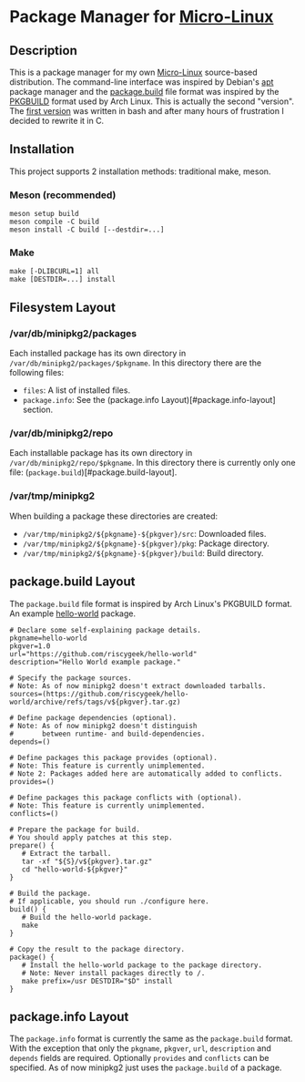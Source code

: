 # Package Manager for [Micro-Linux](https://github.com/riscygeek/micro-linux)

## Description
This is a package manager for my own [Micro-Linux](https://github.com/riscygeek/micro-linux) source-based distribution.
The command-line interface was inspired by Debian's [apt](https://en.wikipedia.org/wiki/APT_(software)) package manager
and the [package.build](#package.build-layout) file format was inspired by the [PKGBUILD](https://wiki.archlinux.org/title/PKGBUILD) format used by Arch Linux.
This is actually the second "version".
The [first version](https://github.com/riscygeek/micro-linux/tree/e5e44de4fb51311958726bf58a0148af3f2b28dc/minipkg) was written in bash
and after many hours of frustration I decided to rewrite it in C.

## Installation
This project supports 2 installation methods: traditional make, meson.

### Meson (recommended)
```
meson setup build
meson compile -C build
meson install -C build [--destdir=...]
```

### Make
```
make [-DLIBCURL=1] all
make [DESTDIR=...] install
```

## Filesystem Layout

### /var/db/minipkg2/packages
Each installed package has its own directory in `/var/db/minipkg2/packages/$pkgname`.
In this directory there are the following files:
- `files`: A list of installed files.
- `package.info`: See the (package.info Layout)[#package.info-layout] section.

### /var/db/minipkg2/repo
Each installable package has its own directory in `/var/db/minipkg2/repo/$pkgname`.
In this directory there is currently only one file: (`package.build`)[#package.build-layout].

### /var/tmp/minipkg2
When building a package these directories are created:
- `/var/tmp/minipkg2/${pkgname}-${pkgver}/src`: Downloaded files.
- `/var/tmp/minipkg2/${pkgname}-${pkgver}/pkg`: Package directory.
- `/var/tmp/minipkg2/${pkgname}-${pkgver}/build`: Build directory.

## package.build Layout
The `package.build` file format is inspired by Arch Linux's PKGBUILD format.
An example [hello-world](https://github.com/riscygeek/hello-world) package.
```
# Declare some self-explaining package details.
pkgname=hello-world
pkgver=1.0
url="https://github.com/riscygeek/hello-world"
description="Hello World example package."

# Specify the package sources.
# Note: As of now minipkg2 doesn't extract downloaded tarballs.
sources=(https://github.com/riscygeek/hello-world/archive/refs/tags/v${pkgver}.tar.gz)

# Define package dependencies (optional).
# Note: As of now minipkg2 doesn't distinguish
#       between runtime- and build-dependencies.
depends=()

# Define packages this package provides (optional).
# Note: This feature is currently unimplemented.
# Note 2: Packages added here are automatically added to conflicts.
provides=()

# Define packages this package conflicts with (optional).
# Note: This feature is currently unimplemented.
conflicts=()

# Prepare the package for build.
# You should apply patches at this step.
prepare() {
   # Extract the tarball.
   tar -xf "${S}/v${pkgver}.tar.gz"
   cd "hello-world-${pkgver}"
}

# Build the package.
# If applicable, you should run ./configure here.
build() {
   # Build the hello-world package.
   make
}

# Copy the result to the package directory.
package() {
   # Install the hello-world package to the package directory.
   # Note: Never install packages directly to /.
   make prefix=/usr DESTDIR="$D" install
}
```

## package.info Layout
The `package.info` format is currently the same as the `package.build` format.
With the exception that only the `pkgname`, `pkgver`, `url`, `description` and `depends` fields are required.
Optionally `provides` and `conflicts` can be specified.
As of now minipkg2 just uses the `package.build` of a package.
